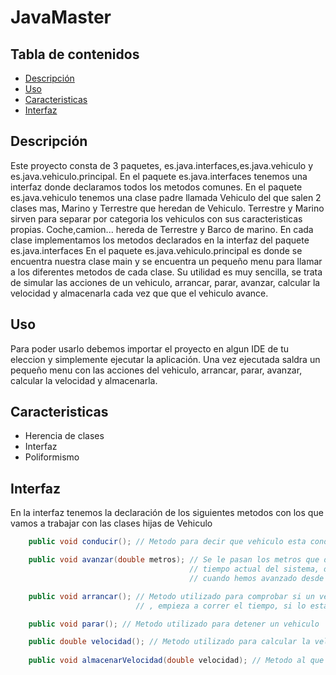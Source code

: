 # JavaMaster
## Tabla de contenidos
- [Descripción](#descripción)
- [Uso](#uso)
- [Caracteristicas](#caracteristicas)
- [Interfaz](#interfaz)

## Descripción
Este proyecto consta de 3 paquetes, es.java.interfaces,es.java.vehiculo y es.java.vehiculo.principal.
En el paquete es.java.interfaces tenemos una interfaz donde declaramos todos los metodos comunes.
En el paquete es.java.vehiculo tenemos una clase padre llamada Vehiculo del que salen 2 clases mas, Marino y Terrestre que heredan de Vehiculo.
Terrestre y Marino sirven para separar por categoria los vehiculos con sus caracteristicas propias.
Coche,camion... hereda de Terrestre y Barco de marino.
En cada clase implementamos los metodos declarados en la interfaz del paquete es.java.interfaces
En el paquete es.java.vehiculo.principal es donde se encuentra nuestra clase main y se encuentra un pequeño menu para llamar a los diferentes metodos de cada clase.
Su utilidad es muy sencilla, se trata de simular las acciones de un vehiculo, arrancar, parar, avanzar, calcular la velocidad y almacenarla cada vez que que el 
vehiculo avance.

## Uso
Para poder usarlo debemos importar el proyecto en algun IDE de tu eleccion y simplemente ejecutar la aplicación.
Una vez ejecutada saldra un pequeño menu con las acciones del vehiculo, arrancar, parar, avanzar, calcular la velocidad y almacenarla.

## Caracteristicas
- Herencia de clases
- Interfaz
- Poliformismo


## Interfaz
En la interfaz tenemos la declaración de los siguientes metodos con los que vamos a trabajar con las clases hijas de Vehiculo

```java
	public void conducir(); // Metodo para decir que vehiculo esta conduciendo

	public void avanzar(double metros); // Se le pasan los metros que deseemos y si el vehiculo esta arrancado coge el
										// tiempo actual del sistema, despues se lo resta al tiempo inicial y nos dice
										// cuando hemos avanzado desde que arrancamos el vehiculo

	public void arrancar(); // Metodo utilizado para comprobar si un vehiculo esta arrancado. Si no lo esta
							// , empieza a correr el tiempo, si lo esta, te avisa que esta arrancado

	public void parar(); // Metodo utilizado para detener un vehiculo

	public double velocidad(); // Metodo utilizado para calcular la velocidad recorrida en el espacio y tiempo
	
	public void almacenarVelocidad(double velocidad); // Metodo al que le pasas un parametro y almacena las velocidades en un arrayList
  ```


